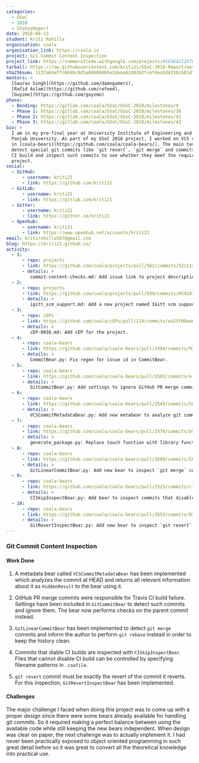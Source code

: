 ```yaml
---
categories:
  - GSoC
  - 2018
  - StatusReport
date: 2018-08-13
student: Kriti Rohilla
organisation: coala
organisation_link: https://coala.io
project: Git Commit Content Inspection
project_link: https://summerofcode.withgoogle.com/projects/#5636421247827968
tarball: https://raw.githubusercontent.com/kriti21/GSoC-2018-Report/master/ProjectPatches.tar.gz
sha256sum: 3137a69affc6b9bc9d5a04b068b5e3deaa63d0393fcefdea5d4338cb81d754f2
mentors: >
  [Saurav Singh](https://github.com/damngamerz),
  [Rafid Aslam](https://github.com/refeed),
  [Guyzmo](https://github.com/guyzmo)
phase:
  - Bonding: https://gitlab.com/coala/GSoC/GSoC-2018/milestones/9
  - Phase 1: https://gitlab.com/coala/GSoC/GSoC-2018/milestones/36
  - Phase 2: https://gitlab.com/coala/GSoC/GSoC-2018/milestones/41
  - Phase 3: https://gitlab.com/coala/GSoC/GSoC-2018/milestones/42
bio: >
  I am in my pre-final year at University Institute of Engineering and Technology,
  Panjab University. As part of my GSoC 2018 project, I worked on VCS related bears
  in [coala-bears](https://github.com/coala/coala-bears/). The main task was to
  detect special git commits like `git revert`, `git merge` and commits that skip
  CI build and inspect such commits to see whether they meet the requirements of the
  project.
social:
  - GitHub:
      - username: kriti21
      - link: https://github.com/kriti21
  - GitLab:
      - username: kriti21
      - link: https://gitlab.com/kriti21
  - Gitter:
      - username: kriti21
      - link: https://gitter.im/kriti21
  - Openhub:
      - username: kriti21
      - link: https://www.openhub.net/accounts/kriti21
email: kritirohilla567@gmail.com
blog: https://kriti21.github.io/
activity:
  - 1:
      - repo: projects
      - link: https://github.com/coala/projects/pull/562/commits/52c11a2c85087e705b2a78197aed754d47221174
      - details: >
         commit-content-checks.md: Add issue link to project description.
  - 2:
      - repo: projects
      - link: https://github.com/coala/projects/pull/599/commits/054181ebb9e45df7ccb77f151cb5a42e53b86670
      - details: >
         igitt_scm_support.md: Add a new project named IGitt scm support.
  - 3:
      - repo: cEPs
      - link: https://github.com/coala/cEPs/pull/114/commits/ea25f09ae08b4bc7423453460b14cb16eb3a0db6
      - details: > 
         cEP-0016.md: Add cEP for the project.
  - 4:
      - repo: coala-bears
      - link: https://github.com/coala/coala-bears/pull/2484/commits/9332d3d1e63f6098ae4e39e53bbf8679dce4c9a3
      - details: >
         CommitBear.py: Fix regex for issue id in CommitBear.
  - 5:
      - repo: coala-bears
      - link: https://github.com/coala/coala-bears/pull/2501/commits/ef0d8e04b55755eccb68219dd61eb28eb0011d83
      - details: >
         GitCommitBear.py: Add settings to ignore GitHub PR merge commits.
  - 6:
      - repo: coala-bears
      - link: https://github.com/coala/coala-bears/pull/2543/commits/582e38330d03c696bc7476e102acaa833c9b33af
      - details: >
         VCSCommitMetadataBear.py: Add new metabear to analyze git commits.
  - 7:
      - repo: coala-bears
      - link: https://github.com/coala/coala-bears/pull/2576/commits/b51144b2bcc90bbf8a147c6a9e85cc009869bccb
      - details: >
         generate_package.py: Replace touch function with library function Path.
  - 8:
      - repo: coala-bears
      - link: https://github.com/coala/coala-bears/pull/2600/commits/58b2f0743d4aed1fb6eea0ea38d195e51851e9d8
      - details: >
         GitLinearCommitBear.py: Add new bear to inspect `git merge` commits.
  - 9:
      - repo: coala-bears
      - link: https://github.com/coala/coala-bears/pull/2523/commits/c7952afc9b26cb011c154cc303b3aed32ff68211
      - details: >
         CISkipInspectBear.py: Add bear to inspect commits that disable CI builds.
  - 10:
      - repo: coala-bears
      - link: https://github.com/coala/coala-bears/pull/2652/commits/8350ca0f90157e7db41934bca3658f629eecc20f
      - details: >
         GitRevertInspectBear.py: Add new bear to inspect `git revert` commits.
---
```


### Git Commit Content Inspection

#### Work Done

1. A metadata bear called `VCSCommitMetadataBear` has been implemented which
analyzes the commit at HEAD and returns all relevant information about it
as `HiddenResult` to the bear using it.

2. GitHub PR merge commits were responsible for Travis CI build failure. Settings
have been included in `GitCommitBear` to detect such commits and ignore them.
The bear now performs checks on the parent commit instead.

3. `GitLinearCommitBear` has been implemented to detect `git merge` commits
and inform the author to perform `git rebase` instead in order to keep the
history clean.

4. Commits that diable CI builds are inspected with `CISkipInspectBear`. Files
that cannot disable CI build can be controlled by specifying filename patterns
in `.coafile`.

5. `git revert` commit must be exactly the revert of the commit it reverts. For
this inspection, `GitRevertInspectBear` has been implemented.

#### Challenges

The major challenge I faced when doing this project was to come up with a proper
design since there were some bears already available for handling git commits.
So it required making a perfect balance between using the available code
while still keeping the new bears independent. When design was clear on paper,
the next challenge was to actually implement it. I had never been practically
exposed to object oriented programming in such great detail before so it was
great to convert all the theoretical knowledge into practical use.
